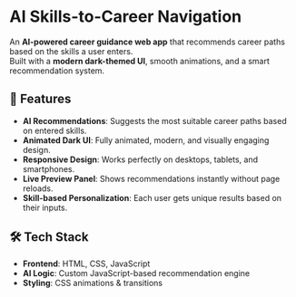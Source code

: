 # AI Skills-to-Career Navigation

An **AI-powered career guidance web app** that recommends career paths based on the skills a user enters.  
Built with a **modern dark-themed UI**, smooth animations, and a smart recommendation system.

## 🚀 Features
- **AI Recommendations**: Suggests the most suitable career paths based on entered skills.
- **Animated Dark UI**: Fully animated, modern, and visually engaging design.
- **Responsive Design**: Works perfectly on desktops, tablets, and smartphones.
- **Live Preview Panel**: Shows recommendations instantly without page reloads.
- **Skill-based Personalization**: Each user gets unique results based on their inputs.

## 🛠️ Tech Stack
- **Frontend**: HTML, CSS, JavaScript
- **AI Logic**: Custom JavaScript-based recommendation engine
- **Styling**: CSS animations & transitions


